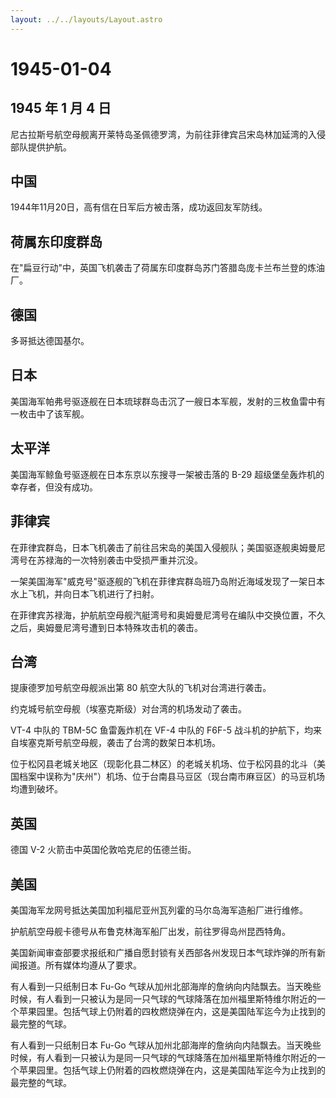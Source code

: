 ```yaml
---
layout: ../../layouts/Layout.astro
---
```


# 1945-01-04

## 1945 年 1 月 4 日

尼古拉斯号航空母舰离开莱特岛圣佩德罗湾，为前往菲律宾吕宋岛林加延湾的入侵部队提供护航。

## 中国

1944年11月20日，高有信在日军后方被击落，成功返回友军防线。

## 荷属东印度群岛

在"扁豆行动"中，英国飞机袭击了荷属东印度群岛苏门答腊岛庞卡兰布兰登的炼油厂。

## 德国

多哥抵达德国基尔。

## 日本

美国海军帕弗号驱逐舰在日本琉球群岛击沉了一艘日本军舰，发射的三枚鱼雷中有一枚击中了该军舰。

## 太平洋

美国海军鲸鱼号驱逐舰在日本东京以东搜寻一架被击落的 B-29
超级堡垒轰炸机的幸存者，但没有成功。

## 菲律宾

在菲律宾群岛，日本飞机袭击了前往吕宋岛的美国入侵舰队；美国驱逐舰奥姆曼尼湾号在苏禄海的一次特别袭击中受损严重并沉没。

一架美国海军"威克号"驱逐舰的飞机在菲律宾群岛班乃岛附近海域发现了一架日本水上飞机，并向日本飞机进行了扫射。

在菲律宾苏禄海，护航航空母舰汽艇湾号和奥姆曼尼湾号在编队中交换位置，不久之后，奥姆曼尼湾号遭到日本特殊攻击机的袭击。

## 台湾

提康德罗加号航空母舰派出第 80 航空大队的飞机对台湾进行袭击。

约克城号航空母舰（埃塞克斯级）对台湾的机场发动了袭击。

VT-4 中队的 TBM-5C 鱼雷轰炸机在 VF-4 中队的 F6F-5
战斗机的护航下，均来自埃塞克斯号航空母舰，袭击了台湾的数架日本机场。

位于松冈县老城关地区（现彰化县二林区）的老城关机场、位于松冈县的北斗（美国档案中误称为"庆州"）机场、位于台南县马豆区（现台南市麻豆区）的马豆机场均遭到破坏。

## 英国

德国 V-2 火箭击中英国伦敦哈克尼的伍德兰街。

## 美国

美国海军龙网号抵达美国加利福尼亚州瓦列霍的马尔岛海军造船厂进行维修。

护航航空母舰卡德号从布鲁克林海军船厂出发，前往罗得岛州昆西特角。

美国新闻审查部要求报纸和广播自愿封锁有关西部各州发现日本气球炸弹的所有新闻报道。所有媒体均遵从了要求。

有人看到一只纸制日本 Fu-Go
气球从加州北部海岸的詹纳向内陆飘去。当天晚些时候，有人看到一只被认为是同一只气球的气球降落在加州福里斯特维尔附近的一个苹果园里。包括气球上仍附着的四枚燃烧弹在内，这是美国陆军迄今为止找到的最完整的气球。

有人看到一只纸制日本 Fu-Go
气球从加州北部海岸的詹纳向内陆飘去。当天晚些时候，有人看到一只被认为是同一只气球的气球降落在加州福里斯特维尔附近的一个苹果园里。包括气球上仍附着的四枚燃烧弹在内，这是美国陆军迄今为止找到的最完整的气球。